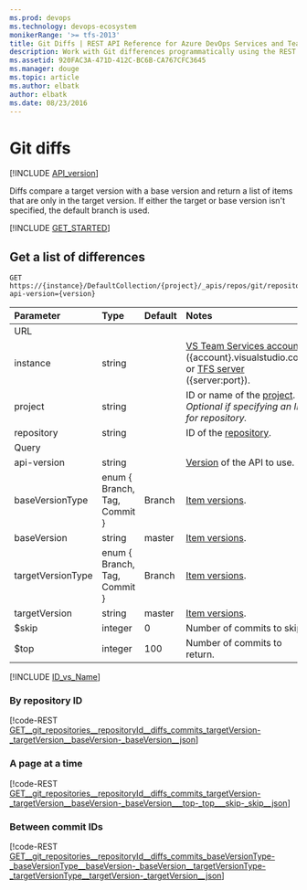 ```yaml
---
ms.prod: devops
ms.technology: devops-ecosystem
monikerRange: '>= tfs-2013'
title: Git Diffs | REST API Reference for Azure DevOps Services and Team Foundation Server
description: Work with Git differences programmatically using the REST APIs for Azure DevOps Services and Team Foundation Server.
ms.assetid: 920FAC3A-471D-412C-BC6B-CA767CFC3645
ms.manager: douge
ms.topic: article
ms.author: elbatk
author: elbatk
ms.date: 08/23/2016
---
```


# Git diffs
[!INCLUDE [API_version](../_data/version.md)]

Diffs compare a target version with a base version and return a list of items that are only in the target version.
If either the target or base version isn't specified, the default branch is used.

[!INCLUDE [GET_STARTED](../_data/get-started.md)]

## Get a list of differences

```no-highlight
GET https://{instance}/DefaultCollection/{project}/_apis/repos/git/repositories/{repository}/diffs/commits?api-version={version}
```

| Parameter         | Type                         | Default | Notes
|:------------------|:-----------------------------|:--------|:----------------------------------------------------------------------------------------------------------------------------
| URL
| instance          | string                       |         | [VS Team Services account](/azure/devops/integrate/get-started/rest/basics) ({account}.visualstudio.com) or [TFS server](/azure/devops/integrate/get-started/rest/basics) ({server:port}).
| project           | string                       |         | ID or name of the [project](../tfs/projects.md). *Optional if specifying an ID for repository.*
| repository        | string                       |         | ID of the [repository](./repositories.md).
| Query
| api-version       | string                       |         | [Version](../../concepts/rest-api-versioning.md) of the API to use.
| baseVersionType   | enum { Branch, Tag, Commit } | Branch  | [Item versions](./items.md#getaspecificversion).
| baseVersion       | string                       | master  | [Item versions](./items.md#getaspecificversion).
| targetVersionType | enum { Branch, Tag, Commit } | Branch  | [Item versions](./items.md#getaspecificversion).
| targetVersion     | string                       | master  | [Item versions](./items.md#getaspecificversion).
| $skip             | integer                      | 0       | Number of commits to skip.
| $top              | integer                      | 100     | Number of commits to return.

[!INCLUDE [ID_vs_Name](_data/id_or_name.md)]

### By repository ID

[!code-REST [GET__git_repositories__repositoryId__diffs_commits_targetVersion-_targetVersion__baseVersion-_baseVersion__json](./_data/diffs/GET__git_repositories__repositoryId__diffs_commits_targetVersion-_targetVersion__baseVersion-_baseVersion_.json)]

### A page at a time

[!code-REST [GET__git_repositories__repositoryId__diffs_commits_targetVersion-_targetVersion__baseVersion-_baseVersion___top-_top___skip-_skip__json](./_data/diffs/GET__git_repositories__repositoryId__diffs_commits_targetVersion-_targetVersion__baseVersion-_baseVersion___top-_top___skip-_skip_.json)]

### Between commit IDs

[!code-REST [GET__git_repositories__repositoryId__diffs_commits_baseVersionType-_baseVersionType__baseVersion-_baseVersion__targetVersionType-_targetVersionType__targetVersion-_targetVersion__json](./_data/diffs/GET__git_repositories__repositoryId__diffs_commits_baseVersionType-_baseVersionType_.json)]